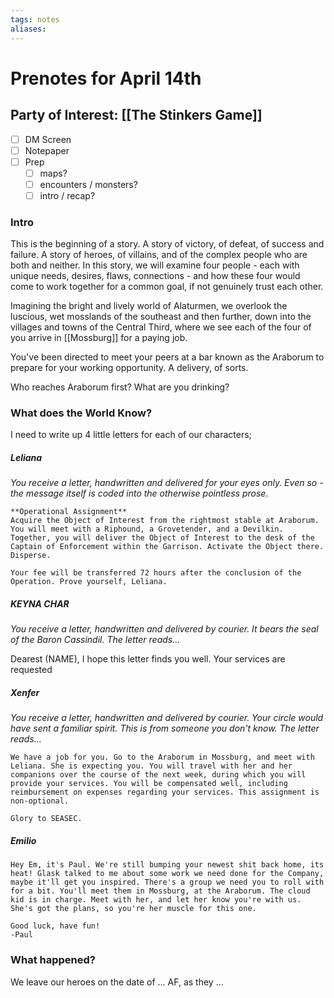```yaml
---
tags: notes
aliases:
---
```


# Prenotes for April 14th
## Party of Interest: [[The Stinkers Game]]
- [ ] DM Screen
- [ ] Notepaper
- [ ] Prep
	- [ ] maps?
	- [ ] encounters / monsters?
	- [ ] intro / recap?

### Intro

This is the beginning of a story. A story of victory, of defeat, of success and failure. A story of heroes, of villains, and of the complex people who are both and neither. In this story, we will examine four people - each with unique needs, desires, flaws, connections - and how these four would come to work together for a common goal, if not genuinely trust each other.

Imagining the bright and lively world of Alaturmen, we overlook the luscious, wet mosslands of the southeast and then further, down into the villages and towns of the Central Third, where we see each of the four of you arrive in [[Mossburg]] for a paying job.

You've been directed to meet your peers at a bar known as the Araborum to prepare for your working opportunity. A delivery, of sorts.

Who reaches Araborum first? What are you drinking?

### What does the World Know?

I need to write up 4 little letters for each of our characters;

##### Leliana
*You receive a letter, handwritten and delivered for your eyes only. Even so - the message itself is coded into the otherwise pointless prose.*

```
**Operational Assignment**
Acquire the Object of Interest from the rightmost stable at Araborum. You will meet with a Riphound, a Grovetender, and a Devilkin. Together, you will deliver the Object of Interest to the desk of the Captain of Enforcement within the Garrison. Activate the Object there. Disperse.

Your fee will be transferred 72 hours after the conclusion of the Operation. Prove yourself, Leliana.
```

##### KEYNA CHAR
*You receive a letter, handwritten and delivered by courier. It bears the seal of the Baron Cassindil. The letter reads...*

Dearest (NAME), I hope this letter finds you well. Your services are requested

##### Xenfer
*You receive a letter, handwritten and delivered by courier. Your circle would have sent a familiar spirit. This is from someone you don't know. The letter reads...*

```
We have a job for you. Go to the Araborum in Mossburg, and meet with Leliana. She is expecting you. You will travel with her and her companions over the course of the next week, during which you will provide your services. You will be compensated well, including reimbursement on expenses regarding your services. This assignment is non-optional.

Glory to SEASEC.
```

##### Emilio
```
Hey Em, it's Paul. We're still bumping your newest shit back home, its heat! Glask talked to me about some work we need done for the Company, maybe it'll get you inspired. There's a group we need you to roll with for a bit. You'll meet them in Mossburg, at the Araborum. The cloud kid is in charge. Meet with her, and let her know you're with us. She's got the plans, so you're her muscle for this one.

Good luck, have fun!
-Paul
```

### What happened?


We leave our heroes on the date of ... AF, as they ...